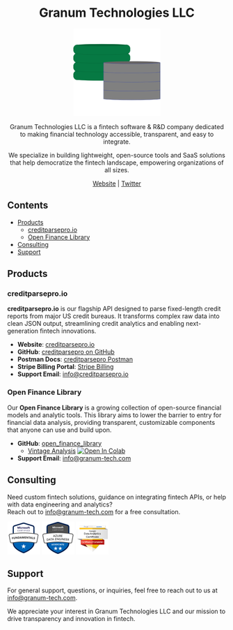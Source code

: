 <h1 align="center">Granum Technologies LLC</h1>

<p align="center">
  <img src="images/granum_logo.png" alt="Granum Technologies logo" width="200">
</p>

<p align="center">
  Granum Technologies LLC is a fintech software & R&D company dedicated to making financial technology accessible, transparent, and easy to integrate. 
</p>
<p align="center">
  We specialize in building lightweight, open-source tools and SaaS solutions that help democratize the fintech landscape, empowering organizations of all sizes.
</p>
<p align="center">
  <a href="https://www.granum-tech.com/">Website</a> | 
  <a href="https://x.com/granum_tech">Twitter</a>
</p>

## Contents
- [Products](#products)
    - [creditparsepro.io](#creditparseproio)
    - [Open Finance Library](#open-finance-library)
- [Consulting](#consulting)
- [Support](#support)

## Products

### creditparsepro.io
**creditparsepro.io** is our flagship API designed to parse fixed-length credit reports from major US credit bureaus. It transforms complex raw data into clean JSON output, streamlining credit analytics and enabling next-generation fintech innovations.

- **Website**: [creditparsepro.io](https://www.creditparsepro.io/)
- **GitHub**: [creditparsepro on GitHub](https://github.com/granum-tech/creditparsepro)
- **Postman Docs**: [creditparsepro Postman]([https://documenter.getpostman.com/view/34164250/2sA3BgBFus](https://www.postman.com/creditparsepro/creditpasrepro-demo/collection/fzq473l/api-endpoints?action=share&creator=34164250))
- **Stripe Billing Portal**: [Stripe Billing](https://billing.stripe.com/p/login/14kaHj8NX5LJ5Ta8ww)
- **Support Email**: [info@creditparsepro.io](mailto:info@creditparsepro.io)

### Open Finance Library
Our **Open Finance Library** is a growing collection of open-source financial models and analytic tools. This library aims to lower the barrier to entry for financial data analysis, providing transparent, customizable components that anyone can use and build upon.
- **GitHub**: [open_finance_library](https://github.com/granum-tech/open_finance_library)
  - [Vintage Analysis](https://github.com/granum-tech/open_finance_library/tree/main/vintage_analysis) <a href="https://colab.research.google.com/github/granum-tech/open_finance_library/blob/main/vintage_analysis/src/vintage_analysis.ipynb" target="_parent"><img src="https://colab.research.google.com/assets/colab-badge.svg" alt="Open In Colab"/></a> 
- **Support Email**: [info@granum-tech.com](mailto:info@granum-tech.com)

## Consulting

Need custom fintech solutions, guidance on integrating fintech APIs, or help with data engineering and analytics?  
Reach out to [info@granum-tech.com](mailto:info@granum-tech.com) for a free consultation.

<p>
  <img src="images/azure_az900.png" alt="Granum Technologies logo" width="75">
  <img src="images/azure_dp203.png" alt="Granum Technologies logo" width="75">
  <img src="images/google_analytics.png" alt="Granum Technologies logo" width="75">
</p>

## Support
For general support, questions, or inquiries, feel free to reach out to us at [info@granum-tech.com](mailto:info@granum-tech.com).

We appreciate your interest in Granum Technologies LLC and our mission to drive transparency and innovation in fintech. 

